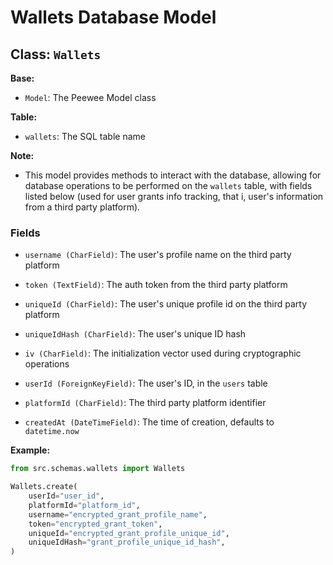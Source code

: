 # Wallets Database Model

## Class: `Wallets`

**Base:**

- `Model`: The Peewee Model class

**Table:**

- `wallets`: The SQL table name

**Note:**

- This model provides methods to interact with the database, allowing for database operations to be performed on the `wallets` table, with fields listed below (used for user grants info tracking, that i, user's information from a third party platform).

### Fields

- `username (CharField)`: The user's profile name on the third party platform

- `token (TextField)`: The auth token from the third party platform

- `uniqueId (CharField)`: The user's unique profile id on the third party platform

- `uniqueIdHash (CharField)`: The user's unique ID hash

- `iv (CharField)`: The initialization vector used during cryptographic operations

- `userId (ForeignKeyField)`: The user's ID, in the `users` table

- `platformId (CharField)`: The third party platform identifier

- `createdAt (DateTimeField)`: The time of creation, defaults to `datetime.now`

**Example:**

```python
from src.schemas.wallets import Wallets

Wallets.create(
    userId="user_id",
    platformId="platform_id",
    username="encrypted_grant_profile_name",
    token="encrypted_grant_token",
    uniqueId="encrypted_grant_profile_unique_id",
    uniqueIdHash="grant_profile_unique_id_hash",
)
```
